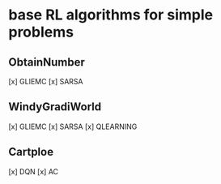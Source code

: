
# base RL algorithms for simple problems

## ObtainNumber
[x] GLIEMC
[x] SARSA
## WindyGradiWorld
[x] GLIEMC
[x] SARSA
[x] QLEARNING
## Cartploe
[x] DQN
[x] AC





